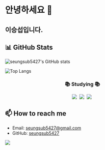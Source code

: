 # 안녕하세요 👋
## 이승섭입니다.

## 📊 GitHub Stats

![seungsub5427's GitHub stats](https://github-readme-stats.vercel.app/api?username=seungsub5427&show_icons=true&theme=radical)

![Top Langs](https://github-readme-stats.vercel.app/api/top-langs/?username=seungsub5427&layout=compact&theme=radical)

<h3 align="center">📚 Studying 📚</h3>
<div align="center">
  <img src="https://img.shields.io/badge/Js-F7DF1E?style=for-the-badge&logo=javascript&logoColor=black" />&nbsp
  <img src="https://img.shields.io/badge/Python-3776AB?style=for-the-badge&logo=python&logoColor=black" />&nbsp
  <img src="https://img.shields.io/badge/C++-00599C?style=for-the-badge&logo=cplusplus&logoColor=black" />&nbsp
</div>

## 📫 How to reach me

- Email: [seungsub5427@gmail.com](seungsub5427@gmail.com)
- GitHub: [seungsub5427](https://github.com/seungsub5427)

<a href="https://github.com/devxb/gitanimals">
  <img src="https://render.gitanimals.org/farms/seungsub5427"/>
</a>
